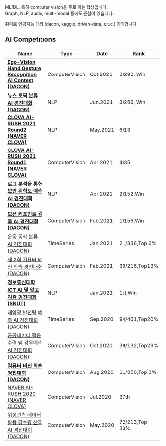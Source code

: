 ML/DL, 특히 computer vision을 주로 하는 학생입니다.  
Graph, NLP, audio, multi-modal 등에도 관심이 있습니다.

취미로 인공지능 대회 (dacon, kaggle, driven-data, e.t.c.) 참가합니다.

## AI Competitions

|Name|Type|Date|Rank|
|---|---|---|---|
|**[Ego-Vision Hand Gesture Recognition AI Contest (DACON)](https://github.com/Kitsunetic/dacon-hand-gesture-public.git)**|ComputerVision|Oct.2021|3/290, Win|
|**[뉴스 토픽 분류 AI 경진대회 (DACON)](https://dacon.io/competitions/official/235747/codeshare/3072)**|NLP|Jun.2021|3/256, Win|
|**[CLOVA AI-RUSH 2021 Round2 (NAVER CLOVA)](https://campaign.naver.com/clova_airush/)**|NLP|May.2021|6/13|
|**[CLOVA AI-RUSH 2021 Round1 (NAVER CLOVA)](https://campaign.naver.com/clova_airush/)**|ComputerVision|Apr.2021|4/35|
|**[로그 분석을 통한 보안 위험도 예측 AI 경진대회 (DACON)](https://www.notion.so/AI-c40fcfd708ad4d66b97f6209eeb2c8e7)**|NLP|Apr.2021|2/152,Win|
|**[모션 키포인트 검출 AI 경진대회 (DACON)](https://www.notion.so/AI-54065ab4da62480f9ea595373c6f6454)**|ComputerVision|Feb.2021|1/156,Win|
|<a href="https://dacon.io/competitions/official/235689/overview/description" target="_blank">운동 동작 분류 AI 경진대회 (DACON)</a>|TimeSeries|Jan.2021|21/336,Top 6%|
|<a href="https://dacon.io/competitions/official/235697/overview/description" target="_blank">제 2회 컴퓨터 비전 학습 경진대회 (DACON)</a>|ComputerVision|Feb.2021|30/216,Top13%|
|<a href="https://programmers.co.kr/competitions/747/2021-seoultech-cse-challenge" target="_blank"><b>정보통신대학 ICT AI 및 알고리즘 경진대회 (SNUT)</b></a>|NLP|Jan.2021|1st,Win|
|<a href="https://dacon.io/competitions/official/235680/overview/description" target="_blank">태양광 발전량 예측 AI 경진대회 (DACON)</a>|TimeSeries|Sep.2020|94/461,Top20%|
|<a href="https://dacon.io/competitions/official/235646/overview/description" target="_blank">공공데이터 활용 수력 댐 강우예측 AI 경진대회 (DACON)</a>|ComputerVision|Oct.2020|39/132,Top29%|
|<a href="https://dacon.io/competitions/official/235626/overview/description" target="_blank"><b>컴퓨터 비전 학습 경진대회 (DACON)</b></a>|ComputerVision|Aug.2020|11/356,Top 3%|
|<a href="https://campaign.naver.com/airush/" target="_blank">NAVER AI-RUSH 2020 (NAVER CLOVA)</a>|ComputerVision|Jul.2020|37th|
|<a href="https://dacon.io/competitions/official/235591/overview/description" target="_blank">위성관측 데이터 활용 강수량 산출 AI 경진대회 (DACON)</a>|ComputerVision|May.2020|72/213,Top 33%|

<!--
![ProfileCounter](https://komarev.com/ghpvc/?username=kitsunetic&color=green)  
From 2020.12.28.
-->

<!--
[![Kitsunetic's GitHub stats](https://github-readme-stats.vercel.app/api?username=kitsunetic&count_private=false)](https://github.com/anuraghazra/github-readme-stats)
-->

<!--
![](./img/stat2021-04-14.png)
-->

<!--
[![Top Langs](https://github-readme-stats.vercel.app/api/top-langs/?username=Kitsunetic&layout=compact&bg_color=30,F9A5FF,75C8FF&title_color=E9E9E9&text_color=E9E9E9)](https://github.com/anuraghazra/github-readme-stats)
-->
<!-- Why verilog is first place?? -->
